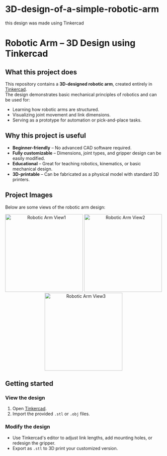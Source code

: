 # 3D-design-of-a-simple-robotic-arm
this design was made using Tinkercad
# Robotic Arm – 3D Design using Tinkercad

## What this project does
This repository contains a **3D-designed robotic arm**, created entirely in [Tinkercad](https://www.tinkercad.com/).  
The design demonstrates basic mechanical principles of robotics and can be used for:
- Learning how robotic arms are structured.
- Visualizing joint movement and link dimensions.
- Serving as a prototype for automation or pick-and-place tasks.

## Why this project is useful
- **Beginner-friendly** – No advanced CAD software required.  
- **Fully customizable** – Dimensions, joint types, and gripper design can be easily modified.  
- **Educational** – Great for teaching robotics, kinematics, or basic mechanical design.  
- **3D-printable** – Can be fabricated as a physical model with standard 3D printers.

## Project Images
Below are some views of the robotic arm design:

<p align="center">
  <img src="https://github.com/shouqalhabs/pics/blob/main/Screenshot%202025-08-14%20010821.png?raw=true" alt="Robotic Arm View1" width="250"/>
  <img src="" alt="Robotic Arm View2" width="250"/>
  <img src="" alt="Robotic Arm View3" width="250"/>
</p>

## Getting started
### View the design
1. Open [Tinkercad](https://www.tinkercad.com/).  
2. Import the provided `.stl` or `.obj` files.  

### Modify the design
- Use Tinkercad's editor to adjust link lengths, add mounting holes, or redesign the gripper.
- Export as `.stl` to 3D print your customized version.
 
